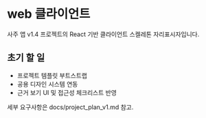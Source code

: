 # web 클라이언트

사주 앱 v1.4 프로젝트의 React 기반 클라이언트 스켈레톤 자리표시자입니다.

## 초기 할 일
- 프로젝트 템플릿 부트스트랩
- 공용 디자인 시스템 연동
- 근거 보기 UI 및 접근성 체크리스트 반영

세부 요구사항은 docs/project_plan_v1.md 참고.
